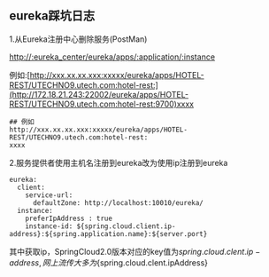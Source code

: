 ## eureka踩坑日志

1.从Eureka注册中心删除服务\(PostMan\)

[http://:eureka\_center/eureka/apps/:application/:instance](http://:eureka_center/eureka/apps/:application/:instance)

例如:[http://xxx.xx.xx.xxx:xxxxx/eureka/apps/HOTEL-REST/UTECHNO9.utech.com:hotel-rest:](http://172.18.21.243:22002/eureka/apps/HOTEL-REST/UTECHNO9.utech.com:hotel-rest:9700)xxxx

```
## 例如
http://xxx.xx.xx.xxx:xxxxx/eureka/apps/HOTEL-REST/UTECHNO9.utech.com:hotel-rest:
xxxx
```

2.服务提供者使用主机名注册到eureka改为使用ip注册到eureka

```
eureka:
  client:
    service-url:
      defaultZone: http://localhost:10010/eureka/
  instance:
    preferIpAddress : true
    instance-id: ${spring.cloud.client.ip-address}:${spring.application.name}:${server.port}
```

其中获取ip，SpringCloud2.0版本对应的key值为${spring.cloud.clent.ip-address},网上流传大多为${spring.cloud.clent.ipAddress}

